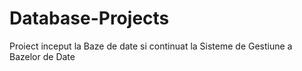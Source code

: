 # Database-Projects
Proiect inceput la Baze de date si continuat la Sisteme de Gestiune a Bazelor de Date 
